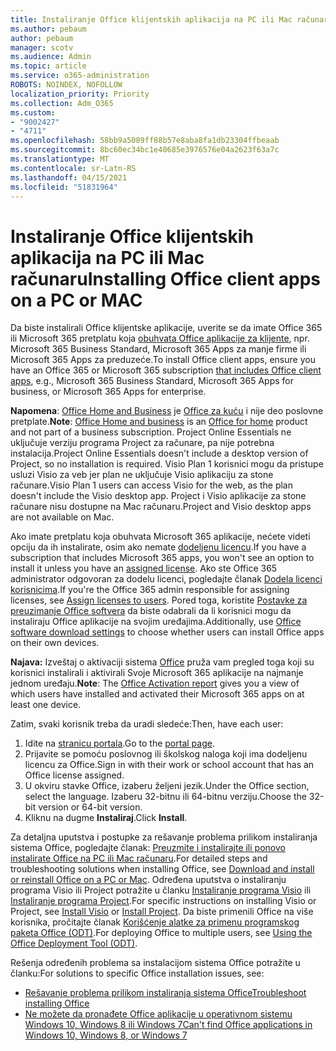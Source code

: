 ```yaml
---
title: Instaliranje Office klijentskih aplikacija na PC ili Mac računaru
ms.author: pebaum
author: pebaum
manager: scotv
ms.audience: Admin
ms.topic: article
ms.service: o365-administration
ROBOTS: NOINDEX, NOFOLLOW
localization_priority: Priority
ms.collection: Adm_O365
ms.custom:
- "9002427"
- "4711"
ms.openlocfilehash: 58bb9a5089ff88b57e8aba8fa1db23304ffbeaab
ms.sourcegitcommit: 8bc60ec34bc1e40685e3976576e04a2623f63a7c
ms.translationtype: MT
ms.contentlocale: sr-Latn-RS
ms.lasthandoff: 04/15/2021
ms.locfileid: "51831964"
---
```

# <a name="installing-office-client-apps-on-a-pc-or-mac"></a><span data-ttu-id="9b62c-102">Instaliranje Office klijentskih aplikacija na PC ili Mac računaru</span><span class="sxs-lookup"><span data-stu-id="9b62c-102">Installing Office client apps on a PC or MAC</span></span>

<span data-ttu-id="9b62c-103">Da biste instalirali Office klijentske aplikacije, uverite se da imate Office 365 ili Microsoft 365 pretplatu koja [obuhvata Office aplikacije za klijente](https://support.office.com/article/office-for-home-and-office-for-business-plans-28cbc8cf-1332-4f04-9123-9b660abb629e), npr. Microsoft 365 Business Standard, Microsoft 365 Apps za manje firme ili Microsoft 365 Apps za preduzeće.</span><span class="sxs-lookup"><span data-stu-id="9b62c-103">To install Office client apps, ensure you have an Office 365 or Microsoft 365 subscription [that includes Office client apps](https://support.office.com/article/office-for-home-and-office-for-business-plans-28cbc8cf-1332-4f04-9123-9b660abb629e), e.g., Microsoft 365 Business Standard, Microsoft 365 Apps for business, or Microsoft 365 Apps for enterprise.</span></span>

<span data-ttu-id="9b62c-104">**Napomena**: [Office Home and Business](https://support.microsoft.com/office/office-for-home-and-office-for-business-plans-28cbc8cf-1332-4f04-9123-9b660abb629e) je [Office za kuću](https://support.office.com/article/28cbc8cf-1332-4f04-9123-9b660abb629e?wt.mc_id=Alchemy_ClientDIA) i nije deo poslovne pretplate.</span><span class="sxs-lookup"><span data-stu-id="9b62c-104">**Note**: [Office Home and business](https://support.microsoft.com/office/office-for-home-and-office-for-business-plans-28cbc8cf-1332-4f04-9123-9b660abb629e) is an [Office for home](https://support.office.com/article/28cbc8cf-1332-4f04-9123-9b660abb629e?wt.mc_id=Alchemy_ClientDIA) product and not part of a business subscription.</span></span> <span data-ttu-id="9b62c-105">Project Online Essentials ne uključuje verziju programa Project za računare, pa nije potrebna instalacija.</span><span class="sxs-lookup"><span data-stu-id="9b62c-105">Project Online Essentials doesn't include a desktop version of Project, so no installation is required.</span></span> <span data-ttu-id="9b62c-106">Visio Plan 1 korisnici mogu da pristupe usluzi Visio za veb jer plan ne uključuje Visio aplikaciju za stone računare.</span><span class="sxs-lookup"><span data-stu-id="9b62c-106">Visio Plan 1 users can access Visio for the web, as the plan doesn't include the Visio desktop app.</span></span> <span data-ttu-id="9b62c-107">Project i Visio aplikacije za stone računare nisu dostupne na Mac računaru.</span><span class="sxs-lookup"><span data-stu-id="9b62c-107">Project and Visio desktop apps are not available on Mac.</span></span>

<span data-ttu-id="9b62c-108">Ako imate pretplatu koja obuhvata Microsoft 365 aplikacije, nećete videti opciju da ih instalirate, osim ako nemate [dodeljenu licencu](https://support.office.com/article/what-office-365-business-product-or-license-do-i-have-f8ab5e25-bf3f-4a47-b264-174b1ee925fd?wt.mc_id=scl_installoffice_home).</span><span class="sxs-lookup"><span data-stu-id="9b62c-108">If you have a subscription that includes Microsoft 365 apps, you won't see an option to install it unless you have an [assigned license](https://support.office.com/article/what-office-365-business-product-or-license-do-i-have-f8ab5e25-bf3f-4a47-b264-174b1ee925fd?wt.mc_id=scl_installoffice_home).</span></span> <span data-ttu-id="9b62c-109">Ako ste Office 365 administrator odgovoran za dodelu licenci, pogledajte članak [Dodela licenci korisnicima](https://support.office.com/article/assign-licenses-to-users-in-office-365-for-business-997596b5-4173-4627-b915-36abac6786dc?wt.mc_id=scl_installoffice_home).</span><span class="sxs-lookup"><span data-stu-id="9b62c-109">If you're the Office 365 admin responsible for assigning licenses, see [Assign licenses to users](https://support.office.com/article/assign-licenses-to-users-in-office-365-for-business-997596b5-4173-4627-b915-36abac6786dc?wt.mc_id=scl_installoffice_home).</span></span> <span data-ttu-id="9b62c-110">Pored toga, koristite [Postavke za preuzimanje Office‎ softvera](https://docs.microsoft.com/DeployOffice/manage-software-download-settings-office-365) da biste odabrali da li korisnici mogu da instaliraju ‎Office‎ aplikacije na svojim uređajima.</span><span class="sxs-lookup"><span data-stu-id="9b62c-110">Additionally, use [Office‎ software download settings](https://docs.microsoft.com/DeployOffice/manage-software-download-settings-office-365) to choose whether users can install ‎Office‎ apps on their own devices.</span></span>

<span data-ttu-id="9b62c-111">**Najava:** Izveštaj o aktivaciji sistema [Office](https://docs.microsoft.com/microsoft-365/admin/activity-reports/microsoft-office-activations?view=o365-worldwide) pruža vam pregled toga koji su korisnici instalirali i aktivirali Svoje Microsoft 365 aplikacije na najmanje jednom uređaju.</span><span class="sxs-lookup"><span data-stu-id="9b62c-111">**Note**: The [Office Activation report](https://docs.microsoft.com/microsoft-365/admin/activity-reports/microsoft-office-activations?view=o365-worldwide) gives you a view of which users have installed and activated their Microsoft 365 apps on at least one device.</span></span>

<span data-ttu-id="9b62c-112">Zatim, svaki korisnik treba da uradi sledeće:</span><span class="sxs-lookup"><span data-stu-id="9b62c-112">Then, have each user:</span></span>

1. <span data-ttu-id="9b62c-113">Idite na [stranicu portala](https://portal.office.com/OLS/MySoftware.aspx).</span><span class="sxs-lookup"><span data-stu-id="9b62c-113">Go to the [portal page](https://portal.office.com/OLS/MySoftware.aspx).</span></span>
2. <span data-ttu-id="9b62c-114">Prijavite se pomoću poslovnog ili školskog naloga koji ima dodeljenu licencu za Office.</span><span class="sxs-lookup"><span data-stu-id="9b62c-114">Sign in with their work or school account that has an Office license assigned.</span></span> 
3. <span data-ttu-id="9b62c-115">U okviru stavke Office, izaberu željeni jezik.</span><span class="sxs-lookup"><span data-stu-id="9b62c-115">Under the Office section, select the language.</span></span> <span data-ttu-id="9b62c-116">Izaberu 32-bitnu ili 64-bitnu verziju.</span><span class="sxs-lookup"><span data-stu-id="9b62c-116">Choose the 32-bit version or 64-bit version.</span></span>
4. <span data-ttu-id="9b62c-117">Kliknu na dugme **Instaliraj**.</span><span class="sxs-lookup"><span data-stu-id="9b62c-117">Click **Install**.</span></span>

<span data-ttu-id="9b62c-118">Za detaljna uputstva i postupke za rešavanje problema prilikom instaliranja sistema Office, pogledajte članak: [Preuzmite i instalirajte ili ponovo instalirate Office na PC ili Mac računaru](https://support.office.com/article/4414eaaf-0478-48be-9c42-23adc4716658?wt.mc_id=Alchemy_ClientDIA).</span><span class="sxs-lookup"><span data-stu-id="9b62c-118">For detailed steps and troubleshooting solutions when installing Office, see [Download and install or reinstall Office on a PC or Mac](https://support.office.com/article/4414eaaf-0478-48be-9c42-23adc4716658?wt.mc_id=Alchemy_ClientDIA).</span></span> <span data-ttu-id="9b62c-119">Određena uputstva o instaliranju programa Visio ili Project potražite u članku [Instaliranje programa Visio](https://support.office.com/article/f98f21e3-aa02-4827-9167-ddab5b025710) ili [Instaliranje programa Project](https://support.office.com/article/7059249b-d9fe-4d61-ab96-5c5bf435f281).</span><span class="sxs-lookup"><span data-stu-id="9b62c-119">For specific instructions on installing Visio or Project, see [Install Visio](https://support.office.com/article/f98f21e3-aa02-4827-9167-ddab5b025710) or [Install Project](https://support.office.com/article/7059249b-d9fe-4d61-ab96-5c5bf435f281).</span></span> <span data-ttu-id="9b62c-120">Da biste primenili Office na više korisnika, pročitajte članak [Korišćenje alatke za primenu programskog paketa Office (ODT)](https://docs.microsoft.com/alchemyinsights/using-the-office-deployment-tool).</span><span class="sxs-lookup"><span data-stu-id="9b62c-120">For deploying Office to multiple users, see [Using the Office Deployment Tool (ODT)](https://docs.microsoft.com/alchemyinsights/using-the-office-deployment-tool).</span></span>

<span data-ttu-id="9b62c-121">Rešenja određenih problema sa instalacijom sistema Office potražite u članku:</span><span class="sxs-lookup"><span data-stu-id="9b62c-121">For solutions to specific Office installation issues, see:</span></span>
- [<span data-ttu-id="9b62c-122">Rešavanje problema prilikom instaliranja sistema Office</span><span class="sxs-lookup"><span data-stu-id="9b62c-122">Troubleshoot installing Office</span></span>](https://support.office.com/article/35ff2def-e0b2-4dac-9784-4cf212c1f6c2#BKMK_ErrorMessages)
- [<span data-ttu-id="9b62c-123">Ne možete da pronađete Office aplikacije u operativnom sistemu Windows 10, Windows 8 ili Windows 7</span><span class="sxs-lookup"><span data-stu-id="9b62c-123">Can't find Office applications in Windows 10, Windows 8, or Windows 7</span></span>](https://support.office.com/article/can-t-find-office-applications-in-windows-10-windows-8-or-windows-7-907ce545-6ae8-459b-8d9d-de6764a635d6)
